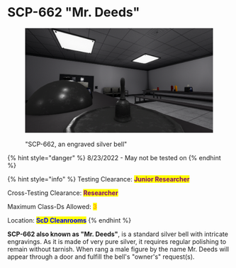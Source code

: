 # SCP-662 "Mr. Deeds"

<figure><img src="../../../.gitbook/assets/image (4).png" alt=""><figcaption><p>"SCP-662, an engraved silver bell"</p></figcaption></figure>

{% hint style="danger" %}
8/23/2022 - May not be tested on
{% endhint %}

{% hint style="info" %}
Testing Clearance: <mark style="color:purple;">**Junior Researcher**</mark>

Cross-Testing Clearance: <mark style="color:purple;">**Researcher**</mark>

Maximum Class-Ds Allowed: <mark style="color:orange;">**3**</mark>

Location: <mark style="color:blue;">**ScD Cleanrooms**</mark>
{% endhint %}

**SCP-662 also known as "Mr. Deeds"**, is a standard silver bell with intricate engravings. As it is made of very pure silver, it requires regular polishing to remain without tarnish. When rang a male figure by the name Mr. Deeds will appear through a door and fulfill the bell's "owner's" request(s).
